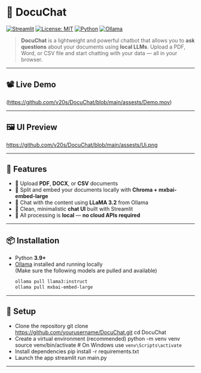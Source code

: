 # 💬 DocuChat

[![Streamlit](https://img.shields.io/badge/Framework-Streamlit-ff4b4b)](https://streamlit.io/)
[![License: MIT](https://img.shields.io/badge/License-MIT-yellow.svg)](https://opensource.org/licenses/MIT)
[![Python](https://img.shields.io/badge/Python-3.9%2B-blue.svg)](https://www.python.org/downloads/)
[![Ollama](https://img.shields.io/badge/Powered%20By-Ollama-black)](https://ollama.com)

> **DocuChat** is a lightweight and powerful chatbot that allows you to **ask questions** about your documents using **local LLMs**. Upload a PDF, Word, or CSV file and start chatting with your data — all in your browser.

---
## 📽️ Live Demo

(https://github.com/v20s/DocuChat/blob/main/assests/Demo.mov)

---

## 🖼️ UI Preview

https://github.com/v20s/DocuChat/blob/main/assests/Ui.png

---

## 🚀 Features

- 📂 Upload **PDF**, **DOCX**, or **CSV** documents  
- 🔎 Split and embed your documents locally with **Chroma + mxbai-embed-large**
- 🤖 Chat with the content using **LLaMA 3.2** from Ollama
- 💬 Clean, minimalistic **chat UI** built with Streamlit
- 🧠 All processing is **local** — **no cloud APIs required**

---

## 📦 Installation

- Python **3.9+**
- [Ollama](https://ollama.com/) installed and running locally  
  (Make sure the following models are pulled and available)
  ```bash
  ollama pull llama3:instruct
  ollama pull mxbai-embed-large
---

## 🔧 Setup

- Clone the repository
git clone https://github.com/yourusername/DocuChat.git
cd DocuChat
- Create a virtual environment (recommended)
python -m venv venv
source venv/bin/activate  # On Windows use `venv\Scripts\activate`
- Install dependencies
pip install -r requirements.txt
- Launch the app
streamlit run main.py

---
